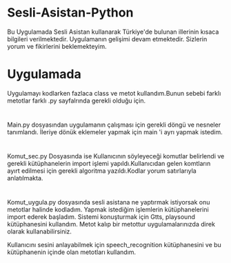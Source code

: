 # Sesli-Asistan-Python
Bu Uygulamada Sesli Asistan kullanarak Türkiye'de bulunan illerinin kısaca bilgileri verilmektedir.
Uygulamanın gelişimi devam etmektedir. Sizlerin yorum ve fikirlerini beklemekteyim.

# Uygulamada 
Uygulamayı kodlarken fazlaca class ve metot kullandım.Bunun sebebi farklı metotlar farklı .py sayfalrında gerekli olduğu için.
#
Main.py dosyasından uygulamanın çalışması için gerekli döngü ve nesneler tanımlandı. İleriye dönük eklemeler yapmak için main 'i ayrı yapmak istedim.
#
Komut_sec.py Dosyasında ise Kullanıcının söyleyeceği komutlar belirlendi ve gerekli kütüphanelerin import işlemi yapıldı.Kullanıcıdan gelen komtların ayırt edilmesi için gerekli algoritma yazıldı.Kodlar yorum satırlarıyla anlatılmakta.
#
Komut_uygula.py dosyasında sesli asistana ne yaptırmak istiyorsak onu metotlar halinde kodladım. Yapmak istediğim işlemlerin kütüphanelerini import ederek başladım. Sistemi konuşturmak için Gtts, playsound kütüphanesini kullandım. Metot kalıp bir metottur uygulamalarınızda direk olarak kullanabilirsiniz.

Kullanıcını sesini anlayabilmek için speech_recognition kütüphanesini ve bu kütüphanenin içinde olan metotları kullandım.


